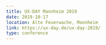 ```yaml
---
title: UX-DAY Mannheim 2019
date: 2019-10-17
location: Alte Feuerwache, Mannheim
link: https://ux-day.de/ux-day-2019/
type: conference
---
```

